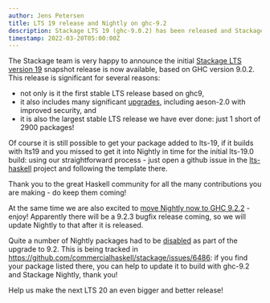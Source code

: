```yaml
---
author: Jens Petersen
title: LTS 19 release and Nightly on ghc-9.2
description: Stackage LTS 19 (ghc-9.0.2) has been released and Stackage Nightly moves to ghc-9.2.2.
timestamp: 2022-03-20T05:00:00Z
---
```


The Stackage team is very happy to announce the initial [Stackage LTS version 19](https://www.stackage.org/lts-19.0) snapshot release is now available, based on GHC version 9.0.2. This release is significant for several reasons:

- not only is it the first stable LTS release based on ghc9,
- it also includes many significant [upgrades](https://www.stackage.org/diff/lts-18.28/lts-19.0), including aeson-2.0 with improved security, and
- it is also the largest stable LTS release we have ever done: just 1 short of 2900 packages!

Of course it is still possible to get your package added to lts-19, if it builds with lts19 and you missed to get it into Nightly in time for the initial lts-19.0 build: using our straightforward process - just open a github issue in the [lts-haskell](https://github.com/commercialhaskell/lts-haskell/issues) project and following the template there.

Thank you to the great Haskell community for all the many contributions
you are making - do keep them coming!

At the same time we are also excited to [move Nightly now to GHC 9.2.2](https://www.stackage.org/nightly-2022-03-19) - enjoy!  Apparently there will be a 9.2.3 bugfix release coming, so we will update Nightly to that after it is released.

Quite a number of Nightly packages had to be [disabled](https://www.stackage.org/diff/nightly-2022-03-17/nightly-2022-03-19) as part of the upgrade to 9.2. This is being tracked in <https://github.com/commercialhaskell/stackage/issues/6486>: if you find your package listed there, you can help to update it to build with ghc-9.2 and Stackage Nightly, thank you!

Help us make the next LTS 20 an even bigger and better release!

